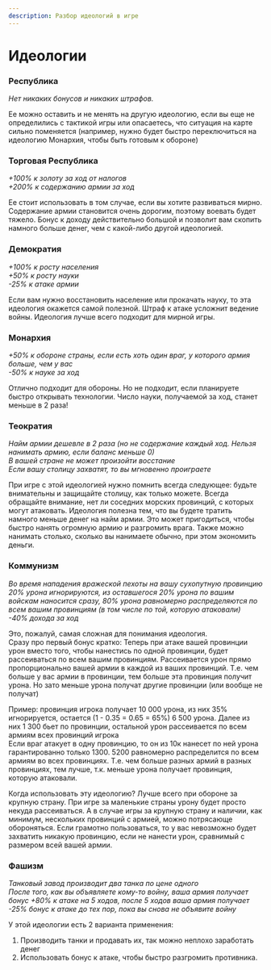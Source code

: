 ```yaml
---
description: Разбор идеологий в игре
---
```


# Идеологии

### Республика

_Нет никаких бонусов и никаких штрафов._

Ее можно оставить и не менять на другую идеологию, если вы еще не определились с тактикой игры или опасаетесь, что ситуация на карте сильно поменяется (например, нужно будет быстро переключиться на идеологию Монархия, чтобы быть готовым к обороне)

### Торговая Республика

_+100% к золоту за ход от налогов_\
_+200% к содержанию армии за ход_

Ее стоит использовать в том случае, если вы хотите развиваться мирно. Содержание армии становится очень дорогим, поэтому воевать будет тяжело. Бонус к доходу действительно большой и позволит вам скопить намного больше денег, чем с какой-либо другой идеологией.

### Демократия

_+100% к росту населения_\
_+50% к росту науки_\
_-25% к атаке армии_

Если вам нужно восстановить население или прокачать науку, то эта идеология окажется самой полезной. Штраф к атаке усложнит ведение войны. Идеология лучше всего подходит для мирной игры.

### Монархия

_+50% к обороне страны, если есть хоть один враг, у которого армия больше, чем у вас_\
_-50% к науке за ход_

Отлично подходит для обороны. Но не подходит, если планируете быстро открывать технологии. Число науки, получаемой за ход, станет меньше в 2 раза!

### Теократия

_Найм армии дешевле в 2 раза (но не содержание каждый ход. Нельзя нанимать армию, если баланс меньше 0)_\
_В вашей стране не может произойти восстание_\
_Если вашу столицу захватят, то вы мгновенно проиграете_

При игре с этой идеологией нужно помнить всегда следующее: будьте внимательны и защищайте столицу, как только можете. Всегда обращайте внимание, нет ли соседних морских провинций, с которых могут атаковать. Идеология полезна тем, что вы будете тратить намного меньше денег на найм армии. Это может пригодиться, чтобы быстро нанять огромную армию и разгромить врага. Также можно нанимать столько, сколько вы нанимаете обычно, при этом экономить деньги.

### Коммунизм

_Во время нападения вражеской пехоты на вашу сухопутную провинцию 20% урона игнорируются, из оставшегося 20% урона по вашим войскам наносится сразу, 80% урона равномерно распределяются по всем вашим провинциям (в том числе по той, которую атаковали)_\
_-40% дохода за ход_

Это, пожалуй, самая сложная для понимания идеология.\
Сразу про первый бонус кратко: Теперь при атаке вашей провинции урон вместо того, чтобы нанестись по одной провинции, будет рассеиваться по всем вашим провинциям. Рассеивается урон прямо пропорционально вашей армии в каждой из ваших провинций. Т.е. чем больше у вас армии в провинции, тем больше эта провинция получит урона. Но зато меньше урона получат другие провинции (или вообще не получат)

Пример: провинция игрока получает 10 000 урона, из них 35% игнорируется, остается (1 - 0.35 = 0.65 = 65%) 6 500 урона. Далее из них 1 300 бьет по провинции, остальной урон рассеивается по всем армиям всех провинций игрока\
Если враг атакует в одну провинцию, то он из 10к нанесет по ней урона гарантированно только 1300. 5200 равномерно распределится по всем армиям во всех провинциях. Т.е. чем больше разных армий в разных провинциях, тем лучше, т.к. меньше урона получает провинция, которую атаковали.

Когда использовать эту идеологию? Лучше всего при обороне за крупную страну. При игре за маленькие страны урону будет просто некуда рассеиваться. А в случае игры за крупную страну и наличии, как минимум, нескольких провинций с армией, можно потрясающе обороняться. Если грамотно пользоваться, то у вас невозможно будет захватить никакую провинцию, если не нанести урон, сравнимый с размером всей вашей армии.

### Фашизм

_Танковый завод производит два танка по цене одного_\
_После того, как вы объявляете кому-то войну, ваша армия получает бонус +80% к атаке на 5 ходов, после 5 ходов ваша армия получает -25% бонус к атаке до тех пор, пока вы снова не объявите войну_

У этой идеологии есть 2 варианта применения:

1. Производить танки и продавать их, так можно неплохо заработать денег
2. Использовать бонус к атаке, чтобы быстро разгромить противника.
